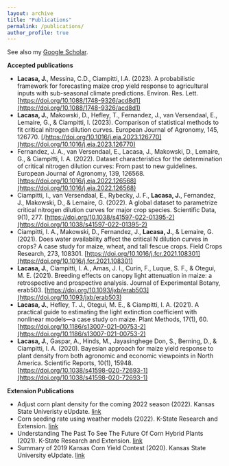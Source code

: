 ```yaml
---
layout: archive
title: "Publications"
permalink: /publications/
author_profile: true
---
```


See also my [Google Scholar](https://scholar.google.com/citations?user=MYoy4dwAAAAJ&hl=en).

**Accepted publications**  

- **Lacasa, J.**, Messina, C.D., Ciampitti, I.A. (2023). A probabilistic framework for forecasting maize crop yield response to agricultural inputs with sub-seasonal climate predictions. Environ. Res. Lett. [https://doi.org/10.1088/1748-9326/acd8d1](https://doi.org/10.1088/1748-9326/acd8d1)  
- **Lacasa, J.**, Makowski, D., Hefley, T., Fernandez, J., van Versendaal, E., Lemaire, G., & Ciampitti, I. (2023). Comparison of statistical methods to fit critical nitrogen dilution curves. European Journal of Agronomy, 145, 126770. [/https://doi.org/10.1016/j.eja.2023.126770](https://doi.org/10.1016/j.eja.2023.126770)
- Fernandez, J. A., van Versendaal, E., Lacasa, J., Makowski, D., Lemaire, G., & Ciampitti, I. A. (2022). Dataset characteristics for the determination of critical nitrogen dilution curves: From past to new guidelines. European Journal of Agronomy, 139, 126568. [https://doi.org/10.1016/j.eja.2022.126568](https://doi.org/10.1016/j.eja.2022.126568)
- Ciampitti, I., van Versendaal, E., Rybecky, J. F., **Lacasa, J.**, Fernandez, J., Makowski, D., & Lemaire, G. (2022). A global dataset to parametrize critical nitrogen dilution curves for major crop species. Scientific Data, 9(1), 277. [https://doi.org/10.1038/s41597-022-01395-2](https://doi.org/10.1038/s41597-022-01395-2)
- Ciampitti, I. A., Makowski, D., Fernandez, J., **Lacasa, J.**, & Lemaire, G. (2021). Does water availability affect the critical N dilution curves in crops? A case study for maize, wheat, and tall fescue crops. Field Crops Research, 273, 108301. [https://doi.org/10.1016/j.fcr.2021.108301](https://doi.org/10.1016/j.fcr.2021.108301)
- **Lacasa, J.**, Ciampitti, I. A., Amas, J. I., Curín, F., Luque, S. F., & Otegui, M. E. (2021). Breeding effects on canopy light attenuation in maize: a retrospective and prospective analysis. Journal of Experimental Botany, erab503. [https://doi.org/10.1093/jxb/erab503](https://doi.org/10.1093/jxb/erab503)
- **Lacasa, J.**, Hefley, T. J., Otegui, M. E., & Ciampitti, I. A. (2021). A practical guide to estimating the light extinction coefficient with nonlinear models—a case study on maize. Plant Methods, 17(1), 60. [https://doi.org/10.1186/s13007-021-00753-2](https://doi.org/10.1186/s13007-021-00753-2)
- **Lacasa, J.**, Gaspar, A., Hinds, M., Jayasinghege Don, S., Berning, D., & Ciampitti, I. A. (2020). Bayesian approach for maize yield response to plant density from both agronomic and economic viewpoints in North America. Scientific Reports, 10(1), 15948. [https://doi.org/10.1038/s41598-020-72693-1](https://doi.org/10.1038/s41598-020-72693-1)


**Extension Publications**  
- Adjust corn plant density for the coming 2022 season (2022). Kansas State Univeristy eUpdate. [link](https://eupdate.agronomy.ksu.edu/article_new/adjust-corn-plant-density-for-the-coming-2022-season-490)  
- Corn seeding rate using weather models (2022). K-State Research and Extension. [link](https://www.ksre.k-state.edu/news/stories/2022/04/video-corn-seeding-rates-and-weather-forecasts.html)  
- Understanding The Past To See The Future Of Corn Hybrid Plants (2021). K-State Research and Extension. [link](https://www.ksre.k-state.edu/news/stories/2021/08/corn-hybrids-lessons-learned-help-develop-better-hybrids.html)  
- Summary of 2019 Kansas Corn Yield Contest (2020). Kansas State University eUpdate. [link](https://eupdate.agronomy.ksu.edu/eu_article_prep.php?article_id=2447)  

  
